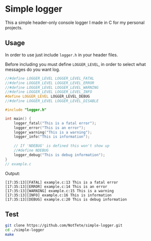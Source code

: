 # Simple logger
This a simple header-only console logger I made in C for my personal projects.



## Usage
In order to use just include `logger.h` in your header files. 

Before including you must define `LOGGER_LEVEL`, in order to select what messages do you want log.
```c
//#define LOGGER_LEVEL LOGGER_LEVEL_FATAL
//#define LOGGER_LEVEL LOGGER_LEVEL_ERROR
//#define LOGGER_LEVEL LOGGER_LEVEL_WARNING
//#define LOGGER_LEVEL LOGGER_LEVEL_INFO
#define LOGGER_LEVEL LOGGER_LEVEL_DEBUG
//#define LOGGER_LEVEL LOGGER_LEVEL_DISABLE

#include "logger.h"

int main() {
    logger_fatal("This is a fatal error");
    logger_error("This is an error");
    logger_warning("This is a warning");
    logger_info("This is information");
    
    // If 'NDEBUG' is defined this won't show up
    //#define NDEBUG
    logger_debug("This is debug information");
}
// example.c
``` 
Output:
```
[17:35:13][FATAL] example.c:13 This is a fatal error
[17:35:13][ERROR] example.c:14 This is an error
[17:35:13][WARNING] example.c:15 This is a warning
[17:35:13][INFO] example.c:16 This is information
[17:35:13][DEBUG] example.c:20 This is debug information
```
## Test
```bash
git clone https://github.com/NotTete/simple-logger.git
cd ./simple-logger
make
```
